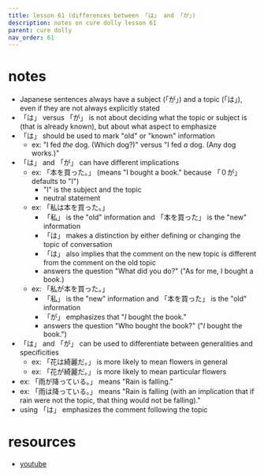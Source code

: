 ```yaml
---
title: lesson 61 (differences between 「は」 and 「が」)
description: notes on cure dolly lesson 61
parent: cure dolly
nav_order: 61
---
```

# notes
- Japanese sentences always have a subject (「が」) and a topic (「は」), even if they are not always explicitly stated
- 「は」 versus 「が」 is not about deciding what the topic or subject is (that is already known), but about what aspect to emphasize
- 「は」 should be used to mark "old" or "known" information
	- ex: "I fed _the_ dog. (Which dog?)" versus "I fed _a_ dog. (Any dog works.)"
- 「は」 and 「が」 can have different implications
	- ex: 「本を買った。」 (means "I bought a book." because 「０が」 defaults to "I")
		- "I" is the subject and the topic
		- neutral statement
	- ex: 「私は本を買った。」
		- 「私」 is the "old" information and 「本を買った」 is the "new" information
		- 「は」 makes a distinction by either defining or changing the topic of conversation
		- 「は」 also implies that the comment on the new topic is different from the comment on the old topic
		- answers the question "What did you do?" ("As for me, I bought a book.)
	- ex: 「私が本を買った。」
		- 「私」 is the "new" information and 「本を買った」 is the "old" information
		- 「が」 emphasizes that "_I_ bought the book."
		- answers the question "Who bought the book?" ("_I_ bought the book.")
- 「は」 and 「が」 can be used to differentiate between generalities and specificities
	- ex: 「花は綺麗だ。」 is more likely to mean flowers in general
	- ex: 「花が綺麗だ。」 is more likely to mean particular flowers
- ex: 「雨が降っている。」 means "Rain is falling."
- ex: 「雨は降っている。」 means "Rain is falling (with an implication that if rain were not the topic, that thing would not be falling)."
- using 「は」 emphasizes the comment following the topic
# resources
- [youtube](https://www.youtube.com/watch?v=o-hK4-qv9Yk)